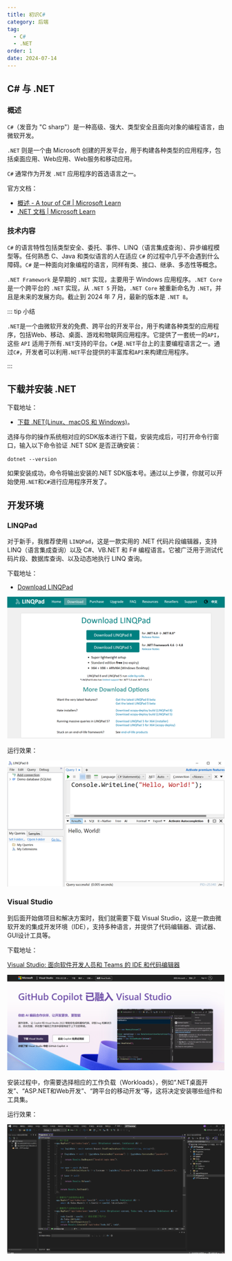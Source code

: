 ```yaml
---
title: 初识C#
category: 后端
tag:
  - C#
  - .NET
order: 1
date: 2024-07-14
---
```


## C# 与 .NET

### 概述

`C#`（发音为 "C sharp"）是一种高级、强大、类型安全且面向对象的编程语言，由微软开发。

 `.NET` 则是一个由 Microsoft 创建的开发平台，用于构建各种类型的应用程序，包括桌面应用、Web应用、Web服务和移动应用。

`C#` 通常作为开发 `.NET` 应用程序的首选语言之一。

官方文档：

- [概述 - A tour of C# | Microsoft Learn](https://learn.microsoft.com/zh-cn/dotnet/csharp/tour-of-csharp/overview)
- [.NET 文档 | Microsoft Learn](https://learn.microsoft.com/zh-cn/dotnet/)

### 技术内容

`C#` 的语言特性包括类型安全、委托、事件、LINQ（语言集成查询）、异步编程模型等。任何熟悉 C、Java 和类似语言的人在适应 `C#` 的过程中几乎不会遇到什么障碍。`C#` 是一种面向对象编程的语言，同样有类、接口、继承、多态性等概念。

`.NET Framework` 是早期的 `.NET` 实现，主要用于 Windows 应用程序。`.NET Core` 是一个跨平台的 `.NET` 实现，从 `.NET 5` 开始，`.NET Core` 被重新命名为 `.NET`，并且是未来的发展方向。截止到 2024 年 7 月，最新的版本是 `.NET 8`。

::: tip 小结

`.NET`是一个由微软开发的免费、跨平台的开发平台，用于构建各种类型的应用程序，包括Web、移动、桌面、游戏和物联网应用程序。它提供了一套统一的`API`，这些 `API` 适用于所有`.NET`支持的平台。`C#`是`.NET`平台上的主要编程语言之一。通过`C#`，开发者可以利用`.NET`平台提供的丰富库和`API`来构建应用程序。

:::

## 下载并安装 .NET

下载地址：

-  [下载 .NET(Linux、macOS 和 Windows)](https://dotnet.microsoft.com/zh-cn/download)。

选择与你的操作系统相对应的SDK版本进行下载，安装完成后，可打开命令行窗口，输入以下命令验证 .NET SDK 是否正确安装：

```shell
dotnet --version
```

如果安装成功，命令将输出安装的.NET SDK版本号。通过以上步骤，你就可以开始使用`.NET`和`C#`进行应用程序开发了。

## 开发环境

### LINQPad

对于新手，我推荐使用 `LINQPad`，这是一款实用的 .NET 代码片段编辑器，支持 LINQ（语言集成查询）以及 C#、VB.NET 和 F# 编程语言。它被广泛用于测试代码片段、数据库查询、以及动态地执行 LINQ 查询。

下载地址：

- [Download LINQPad](https://www.linqpad.net/Download.aspx)

![下载LINQPad](images/01_概述/image-20240711092116942.png)

运行效果：

![LINQPad界面](images/01_概述/image-20240711093049605.png)

### Visual Studio

到后面开始做项目和解决方案时，我们就需要下载 Visual Studio，这是一款由微软开发的集成开发环境（IDE），支持多种语言，并提供了代码编辑器、调试器、GUI设计工具等。

下载地址：

[Visual Studio: 面向软件开发人员和 Teams 的 IDE 和代码编辑器](https://visualstudio.microsoft.com/zh-hans/)

![下载Visual Studio](images/01_概述/image-20240711092114281.png)

安装过程中，你需要选择相应的工作负载（Workloads），例如“.NET桌面开发”、“ASP.NET和Web开发”、“跨平台的移动开发”等，这将决定安装哪些组件和工具集。

运行效果：

![Visual Studio界面](images/01_概述/image-20240715000224170.png)